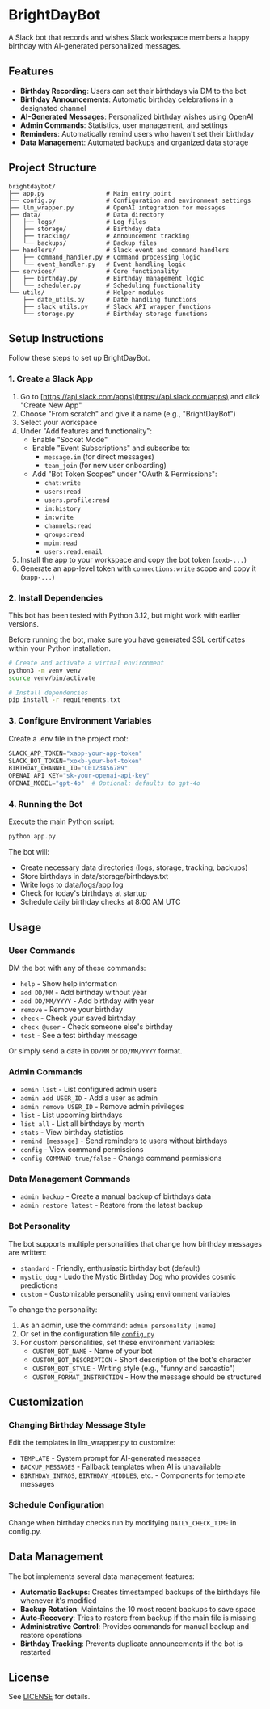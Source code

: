 # BrightDayBot

A Slack bot that records and wishes Slack workspace members a happy birthday with AI-generated personalized messages.

## Features

- **Birthday Recording**: Users can set their birthdays via DM to the bot
- **Birthday Announcements**: Automatic birthday celebrations in a designated channel
- **AI-Generated Messages**: Personalized birthday wishes using OpenAI
- **Admin Commands**: Statistics, user management, and settings
- **Reminders**: Automatically remind users who haven't set their birthday
- **Data Management**: Automated backups and organized data storage

## Project Structure

```plaintext
brightdaybot/
├── app.py                 # Main entry point
├── config.py              # Configuration and environment settings
├── llm_wrapper.py         # OpenAI integration for messages
├── data/                  # Data directory
│   ├── logs/              # Log files
│   ├── storage/           # Birthday data
│   ├── tracking/          # Announcement tracking
│   └── backups/           # Backup files
├── handlers/              # Slack event and command handlers
│   ├── command_handler.py # Command processing logic
│   └── event_handler.py   # Event handling logic
├── services/              # Core functionality
│   ├── birthday.py        # Birthday management logic
│   └── scheduler.py       # Scheduling functionality
└── utils/                 # Helper modules
    ├── date_utils.py      # Date handling functions
    ├── slack_utils.py     # Slack API wrapper functions
    └── storage.py         # Birthday storage functions
```

## Setup Instructions

Follow these steps to set up BrightDayBot.

### 1. Create a Slack App

1. Go to [https://api.slack.com/apps](https://api.slack.com/apps) and click "Create New App"
2. Choose "From scratch" and give it a name (e.g., "BrightDayBot")
3. Select your workspace
4. Under "Add features and functionality":
   - Enable "Socket Mode"
   - Enable "Event Subscriptions" and subscribe to:
     - `message.im` (for direct messages)
     - `team_join` (for new user onboarding)
   - Add "Bot Token Scopes" under "OAuth & Permissions":
     - `chat:write`
     - `users:read`
     - `users.profile:read`
     - `im:history`
     - `im:write`
     - `channels:read`
     - `groups:read`
     - `mpim:read`
     - `users:read.email`
5. Install the app to your workspace and copy the bot token (`xoxb-...`)
6. Generate an app-level token with `connections:write` scope and copy it (`xapp-...`)

### 2. Install Dependencies

This bot has been tested with Python 3.12, but might work with earlier versions.

Before running the bot, make sure you have generated SSL certificates within your Python installation.

```bash
# Create and activate a virtual environment
python3 -m venv venv
source venv/bin/activate

# Install dependencies
pip install -r requirements.txt
```

### 3. Configure Environment Variables

Create a .env file in the project root:

```python
SLACK_APP_TOKEN="xapp-your-app-token"
SLACK_BOT_TOKEN="xoxb-your-bot-token"
BIRTHDAY_CHANNEL_ID="C0123456789"
OPENAI_API_KEY="sk-your-openai-api-key"
OPENAI_MODEL="gpt-4o"  # Optional: defaults to gpt-4o
```

### 4. Running the Bot

Execute the main Python script:

```bash
python app.py
```

The bot will:

- Create necessary data directories (logs, storage, tracking, backups)
- Store birthdays in data/storage/birthdays.txt
- Write logs to data/logs/app.log
- Check for today's birthdays at startup
- Schedule daily birthday checks at 8:00 AM UTC

## Usage

### User Commands

DM the bot with any of these commands:

- `help` - Show help information
- `add DD/MM` - Add birthday without year
- `add DD/MM/YYYY` - Add birthday with year
- `remove` - Remove your birthday
- `check` - Check your saved birthday
- `check @user` - Check someone else's birthday
- `test` - See a test birthday message

Or simply send a date in `DD/MM` or `DD/MM/YYYY` format.

### Admin Commands

- `admin list` - List configured admin users
- `admin add USER_ID` - Add a user as admin
- `admin remove USER_ID` - Remove admin privileges
- `list` - List upcoming birthdays
- `list all` - List all birthdays by month
- `stats` - View birthday statistics
- `remind [message]` - Send reminders to users without birthdays
- `config` - View command permissions
- `config COMMAND true/false` - Change command permissions

### Data Management Commands

- `admin backup` - Create a manual backup of birthdays data
- `admin restore latest` - Restore from the latest backup

### Bot Personality

The bot supports multiple personalities that change how birthday messages are written:

- `standard` - Friendly, enthusiastic birthday bot (default)
- `mystic_dog` - Ludo the Mystic Birthday Dog who provides cosmic predictions
- `custom` - Customizable personality using environment variables

To change the personality:

1. As an admin, use the command: `admin personality [name]`
2. Or set in the configuration file [`config.py`](config.py)
3. For custom personalities, set these environment variables:
   - `CUSTOM_BOT_NAME` - Name of your bot
   - `CUSTOM_BOT_DESCRIPTION` - Short description of the bot's character
   - `CUSTOM_BOT_STYLE` - Writing style (e.g., "funny and sarcastic")
   - `CUSTOM_FORMAT_INSTRUCTION` - How the message should be structured

## Customization

### Changing Birthday Message Style

Edit the templates in llm_wrapper.py to customize:

- `TEMPLATE` - System prompt for AI-generated messages
- `BACKUP_MESSAGES` - Fallback templates when AI is unavailable
- `BIRTHDAY_INTROS`, `BIRTHDAY_MIDDLES`, etc. - Components for template messages

### Schedule Configuration

Change when birthday checks run by modifying `DAILY_CHECK_TIME` in config.py.

## Data Management

The bot implements several data management features:

- **Automatic Backups**: Creates timestamped backups of the birthdays file whenever it's modified
- **Backup Rotation**: Maintains the 10 most recent backups to save space
- **Auto-Recovery**: Tries to restore from backup if the main file is missing
- **Administrative Control**: Provides commands for manual backup and restore operations
- **Birthday Tracking**: Prevents duplicate announcements if the bot is restarted

## License

See [LICENSE](LICENSE) for details.
